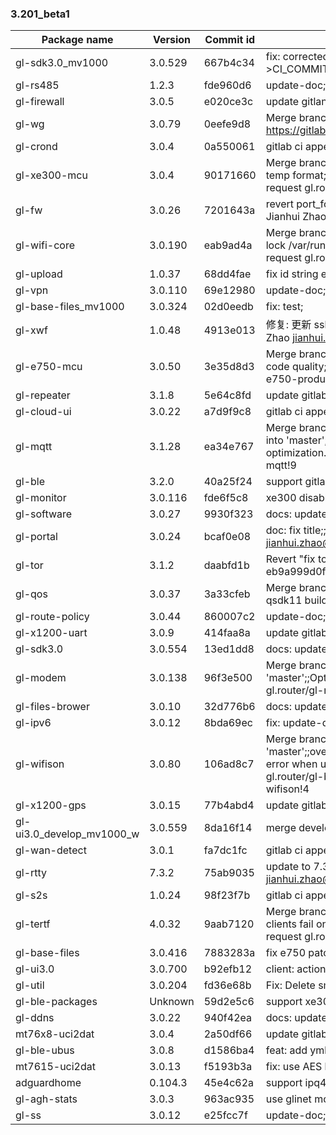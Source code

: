 ### 3.201_beta1
| Package name | Version | Commit id | Commit msg |
| ---------------------- | --------- | -------- | ------------------------------ |
| gl-sdk3.0_mv1000 | 3.0.529 | 667b4c34 | fix: corrected parameter: CI_BRANCH--->CI_COMMIT_REF_NAME; |
| gl-rs485 | 1.2.3 | fde960d6 | update-doc; |
| gl-firewall | 3.0.5 | e020ce3c | update gitlan ci config; |
| gl-wg | 3.0.79 | 0eefe9d8 | Merge branch 'master' of https://gitlab.com/gl.router/gl-wg; |
| gl-crond | 3.0.4 | 0a550061 | gitlab ci append commit sha and msg; |
| gl-xe300-mcu | 3.0.4 | 90171660 | Merge branch 'adjust_temp' into 'master';;adjust temp format;fix file format to unix;;See merge request gl.router/gl-xe300-mcu!1 |
| gl-fw | 3.0.26 | 7201643a | revert port_forwarding_list_zone;;Signed-off-by: Jianhui Zhao <jianhui.zhao@gl-inet.com>; |
| gl-wifi-core | 3.0.190 | eab9ad4a | Merge branch 'fix_wifi_lock' into 'master';;avoid lock /var/run/wifilock by redirect stdout;;See merge request gl.router/gl-wifi-core!6 |
| gl-upload | 1.0.37 | 68dd4fae | fix id string end; |
| gl-vpn | 3.0.110 | 69e12980 | update-doc; |
| gl-base-files_mv1000 | 3.0.324 | 02d0eedb | fix: test; |
| gl-xwf | 1.0.48 | 4913e013 | 修复: 更新 ssl 证书后未应用;;Signed-off-by: Jianhui Zhao <jianhui.zhao@gl-inet.com>; |
| gl-e750-mcu | 3.0.50 | 3e35d8d3 | Merge branch 'fix_code_quality' into 'master';;Fix code quality;;See merge request gl.router/gl-e750-product/gl-e750-mcu!1 |
| gl-repeater | 3.1.8 | 5e64c8fd | update gitlab ci config; |
| gl-cloud-ui | 3.0.22 | a7d9f9c8 | gitlab ci append commit sha and msg; |
| gl-mqtt | 3.1.28 | ea34e767 | Merge branch 'firmware_2B_optimization_v3.200' into 'master';;fix: 2B firmware code optimization.;;See merge request gl.router/gl-mqtt!9 |
| gl-ble | 3.2.0 | 40a25f24 | support gitlab ci; |
| gl-monitor | 3.0.116 | fde6f5c8 | xe300 disable sta and hostapd event; |
| gl-software | 3.0.27 | 9930f323 | docs: update-doc.; |
| gl-portal | 3.0.24 | bcaf0e08 | doc: fix title;;Signed-off-by: Jianhui Zhao <jianhui.zhao@gl-inet.com>; |
| gl-tor | 3.1.2 | daabfd1b | Revert "fix tor user";;This reverts commit eb9a999d0f54da2abe641a9aa9f04c3770cca2ef.; |
| gl-qos | 3.0.37 | 3a33cfeb | Merge branch 'fix_qsdk11_build' into 'master';;fix qsdk11 build;;See merge request gl.router/gl-qos!2 |
| gl-route-policy | 3.0.44 | 860007c2 | update-doc; |
| gl-x1200-uart | 3.0.9 | 414faa8a | update gitlab ci config; |
| gl-sdk3.0 | 3.0.554 | 13ed1dd8 | docs: update-doc client api2; |
| gl-modem | 3.0.138 | 96f3e500 | Merge branch 'optimiz_get_status' into 'master';;Optimiz get status;;See merge request gl.router/gl-modem!9 |
| gl-files-brower | 3.0.10 | 32d776b6 | docs: update-doc; |
| gl-ipv6 | 3.0.12 | 8bda69ec | fix: update-doc; |
| gl-wifison | 3.0.80 | 106ad8c7 | Merge branch 'fix_qsdk11_file_overwrite' into 'master';;overwrite config files to fix opkg install error when use imagebuilder;;See merge request gl.router/gl-b1300-gl-s1300-product/gl-wifison!4 |
| gl-x1200-gps | 3.0.15 | 77b4abd4 | update gitlab ci config; |
| gl-ui3.0_develop_mv1000_w | 3.0.559 | 8da16f14 | merge develop; |
| gl-wan-detect | 3.0.1 | fa7dc1fc | gitlab ci append commit sha and msg; |
| gl-rtty | 7.3.2 | 75ab9035 | update to 7.3.2;;Signed-off-by: Jianhui Zhao <jianhui.zhao@gl-inet.com>; |
| gl-s2s | 1.0.24 | 98f23f7b | gitlab ci append commit sha and msg; |
| gl-tertf | 4.0.32 | 9aab7120 | Merge branch 'fix-mt-tertf' into 'master';;fix: count clients fail on mtk private wifi driver;;See merge request gl.router/gl-tertf!15 |
| gl-base-files | 3.0.416 | 7883283a | fix e750 patch 5G mac; |
| gl-ui3.0 | 3.0.700 | b92efb12 | client: action ---> block; |
| gl-util | 3.0.204 | fd36e68b | Fix: Delete sms forward errcode; |
| gl-ble-packages | Unknown | 59d2e5c6 | support xe300; |
| gl-ddns | 3.0.22 | 940f42ea | docs: update-doc.; |
| mt76x8-uci2dat | 3.0.4 | 2a50df66 | update gitlab ci; |
| gl-ble-ubus | 3.0.8 | d1586ba4 | feat: add yml files; |
| mt7615-uci2dat | 3.0.13 | f5193b3a | fix: use AES by default; |
| adguardhome | 0.104.3 | 45e4c62a | support ipq4xxx; |
| gl-agh-stats | 3.0.3 | 963ac935 | use glinet mode and support gitlab ci; |
| gl-ss | 3.0.12 | e25fcc7f | update-doc; |
